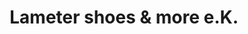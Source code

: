 ---
title: "Lameter shoes & more e.K."
url: /lilienthal/lameter-shoes-und-more-e-k/
shop: Schuhe
---